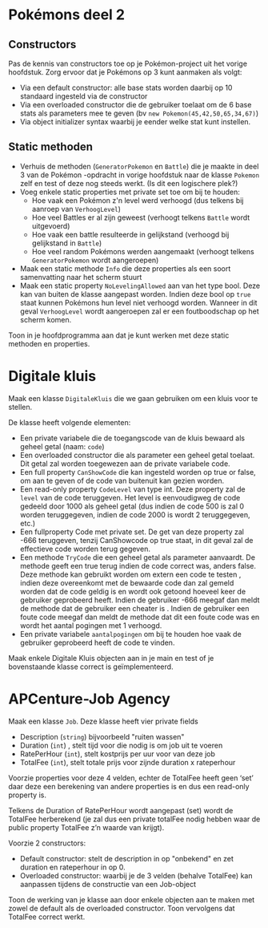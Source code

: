 
# Pokémons deel 2

## Constructors

Pas de kennis van constructors toe op je Pokémon-project uit het vorige hoofdstuk. Zorg ervoor dat je Pokémons op 3 kunt aanmaken als volgt:

* Via een default constructor: alle base stats worden daarbij op 10 standaard ingesteld via de constructor
* Via een overloaded constructor die de gebruiker toelaat om de 6 base stats als parameters mee te geven (bv ``new Pokemon(45,42,50,65,34,67)``)
* Via object initializer syntax waarbij je eender welke stat kunt instellen.

## Static methoden

* Verhuis de methoden (``GeneratorPokemon`` en ``Battle``) die je maakte in deel 3 van de Pokémon -opdracht in vorige hoofdstuk naar de klasse ``Pokemon`` zelf en test of deze nog steeds werkt. (Is dit een logischere plek?)
* Voeg enkele static properties met private set toe om bij te houden:
    * Hoe vaak een Pokémon z'n level werd verhoogd (dus telkens bij aanroep van ``VerhoogLevel``)
    * Hoe veel Battles er al zijn geweest (verhoogt telkens ``Battle`` wordt uitgevoerd)
    * Hoe vaak een battle resulteerde in gelijkstand (verhoogd bij gelijkstand in  ``Battle``)
    * Hoe veel random Pokémons werden aangemaakt (verhoogt telkens ``GeneratorPokemon`` wordt aangeroepen)
* Maak een static methode ``Info`` die deze properties als een soort samenvatting naar het scherm stuurt
* Maak een static property ``NoLevelingAllowed`` aan van het type bool. Deze kan van buiten de klasse aangepast worden. Indien deze bool op ``true`` staat kunnen Pokémons hun level niet verhoogd worden. Wanneer in dit geval ``VerhoogLevel`` wordt aangeroepen zal er een foutboodschap op het scherm komen.

Toon in je hoofdprogramma aan dat je kunt werken met deze static methoden en properties.

# Digitale kluis

Maak een klasse ``DigitaleKluis`` die we gaan gebruiken om een kluis voor te stellen.

De klasse heeft volgende elementen:

* Een private variabele die de toegangscode van de kluis bewaard als geheel getal (naam: ``code``) 
* Een overloaded constructor die als parameter een geheel getal toelaat. Dit getal zal worden toegewezen aan de private variabele code.
* Een full property ``CanShowCode`` die kan ingesteld worden op true or false, om aan te geven of de code van buitenuit kan gezien worden.
* Een read-only property ``CodeLevel`` van type int. Deze property zal de ``level`` van de code teruggeven. Het level is eenvoudigweg de code gedeeld door 1000 als geheel getal (dus indien de code 500 is zal 0 worden teruggegeven, indien de code 2000 is wordt 2 teruggegeven, etc.) 
* Een fullproperty Code met private set. De get van deze property zal -666 teruggeven, tenzij CanShowcode op true staat, in dit geval zal de effectieve code worden terug gegeven. 
* Een methode ``TryCode`` die een geheel getal als parameter aanvaardt. De methode geeft een true terug indien de code correct was, anders false. Deze methode kan gebruikt worden om extern een code te testen , indien deze overeenkomt met de bewaarde code dan zal gemeld worden dat de code geldig is en wordt ook getoond hoeveel keer de gebruiker geprobeerd heeft. Indien de gebruiker -666 meegaf dan meldt de methode dat de gebruiker een cheater is . Indien de gebruiker een foute code meegaf dan meldt de methode dat dit een foute code was en wordt het aantal pogingen met 1 verhoogd.  
* Een private variabele ``aantalpogingen`` om bij te houden hoe vaak de gebruiker geprobeerd heeft de code te vinden.

Maak enkele Digitale Kluis objecten aan in je main en test of je bovenstaande klasse correct is geïmplementeerd.

# APCenture-Job Agency

Maak een klasse ``Job``. Deze klasse heeft vier private fields

* Description (``string``) bijvoorbeeld "ruiten wassen"
* Duration (``int``) , stelt tijd voor die nodig is om job uit te voeren
* RatePerHour (``int``), stelt kostprijs per uur voor van deze job
* TotalFee (``int``), stelt totale prijs voor zijnde  duration x rateperhour

Voorzie properties voor deze 4 velden, echter de TotalFee heeft geen ‘set’  daar deze een berekening van andere properties is en dus een read-only property is.

Telkens de Duration of RatePerHour wordt aangepast (set) wordt de TotalFee herberekend (je zal dus een private totalFee nodig hebben waar de public property TotalFee z’n waarde van krijgt).

Voorzie 2 constructors:

* Default constructor: stelt de description in op "onbekend" en zet duration en rateperhour in op 0.
* Overloaded constructor: waarbij je de 3 velden (behalve TotalFee) kan aanpassen tijdens de constructie van een Job-object

Toon de werking van je klasse aan door enkele objecten aan te maken met zowel de default als de overloaded constructor. Toon vervolgens dat TotalFee correct werkt.